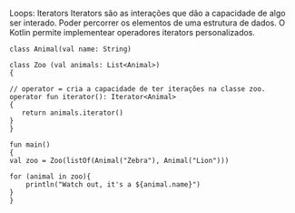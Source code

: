 Loops: Iterators
Iterators são as interações que dão a capacidade de algo ser interado. Poder percorrer os elementos de uma estrutura de dados.
O Kotlin permite implementear operadores iterators personalizados.
    
    class Animal(val name: String)

    class Zoo (val animals: List<Animal>)
    {
    
    // operator = cria a capacidade de ter iterações na classe zoo.
    operator fun iterator(): Iterator<Animal>
    {
       return animals.iterator()
    }
    }

    fun main()
    {
    val zoo = Zoo(listOf(Animal("Zebra"), Animal("Lion")))
    
    for (animal in zoo){
        println("Watch out, it's a ${animal.name}")
    }
    }


  
